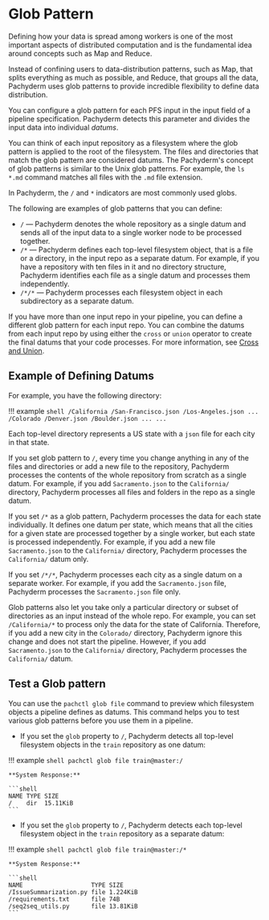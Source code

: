 # Glob Pattern

Defining how your data is spread among workers is one of
the most important aspects of distributed computation and is
the fundamental idea around concepts such as Map and Reduce.

Instead of confining users to data-distribution patterns,
such as Map, that splits everything as much as possible, and
Reduce, that groups all the data, Pachyderm
uses glob patterns to provide incredible flexibility to
define data distribution.

You can configure a glob pattern for each PFS input in
the input field of a pipeline specification. Pachyderm detects
this parameter and divides the input data into
individual *datums*.

You can think of each input repository as a filesystem where
the glob pattern is applied to the root of the
filesystem. The files and directories that match the
glob pattern are considered datums. The Pachyderm's
concept of glob patterns is similar to the Unix glob patterns.
For example, the `ls *.md` command matches all files with the
`.md` file extension.

In Pachyderm, the `/` and `*` indicators are most
commonly used globs.

The following are examples of glob patterns that you can define:

* `/` — Pachyderm denotes the whole repository as a
  single datum and sends all of the input data to a
  single worker node to be processed together.
* `/*` — Pachyderm defines each top-level filesystem
  object, that is a file or a directory, in the input
  repo as a separate datum. For example,
  if you have a repository with ten files in it and no
  directory structure, Pachyderm identifies each file as a
  single datum and processes them independently.
* `/*/*` — Pachyderm processes each filesystem object
  in each subdirectory as a separate datum.

<!-- Add the ohmyglob examples here-->

If you have more than one input repo in your pipeline,
you can define a different glob pattern for each input
repo. You can combine the datums from each input repo
by using either the `cross` or `union` operator to
create the final datums that your code processes.
For more information, see [Cross and Union](cross-union.md).

## Example of Defining Datums

For example, you have the following directory:

!!! example
    ```shell
    /California
       /San-Francisco.json
       /Los-Angeles.json
       ...
    /Colorado
       /Denver.json
       /Boulder.json
       ...
    ...
    ```

Each top-level directory represents a US
state with a `json` file for each city in that state.

If you set glob pattern to `/`, every time
you change anything in any of the
files and directories or add a new file to the
repository, Pachyderm processes the contents
of the whole repository from scratch as a single datum.
For example, if you add `Sacramento.json` to the
`California/` directory, Pachyderm processes all files
and folders in the repo as a single datum.

If you set `/*` as a glob pattern, Pachyderm processes
the data for each state individually. It
defines one datum per state, which means that all the cities for
a given state are processed together by a single worker, but each
state is processed independently. For example, if you add a new file
`Sacramento.json` to the `California/` directory, Pachyderm
processes the `California/` datum only.

If you set `/*/*`, Pachyderm processes each city as a single
datum on a separate worker. For example, if you add
the `Sacramento.json` file, Pachyderm processes the
`Sacramento.json` file only.

Glob patterns also let you take only a particular directory or subset of
directories as an input instead of the whole repo. For example,
you can set `/California/*` to process only the data for the state of
California. Therefore, if you add a new city in the `Colorado/` directory,
Pachyderm ignore this change and does not start the pipeline.
However, if you add  `Sacramento.json` to the `California/` directory,
Pachyderm  processes the `California/` datum.

## Test a Glob pattern

You can use the `pachctl glob file` command to preview which filesystem
objects a pipeline defines as datums. This command helps
you to test various glob patterns before you use them in a pipeline.

* If you set the `glob` property to `/`, Pachyderm detects all
top-level filesystem objects in the `train` repository as one
datum:

!!! example
    ```shell
    pachctl glob file train@master:/
    ```

    **System Response:**

    ```shell
    NAME TYPE SIZE
    /    dir  15.11KiB
    ```

* If you set the `glob` property to `/`, Pachyderm detects each
top-level filesystem object in the `train` repository as a separate
datum:

!!! example
    ```shell
    pachctl glob file train@master:/*
    ```

    **System Response:**

    ```shell
    NAME                   TYPE SIZE
    /IssueSummarization.py file 1.224KiB
    /requirements.txt      file 74B
    /seq2seq_utils.py      file 13.81KiB
    ```
